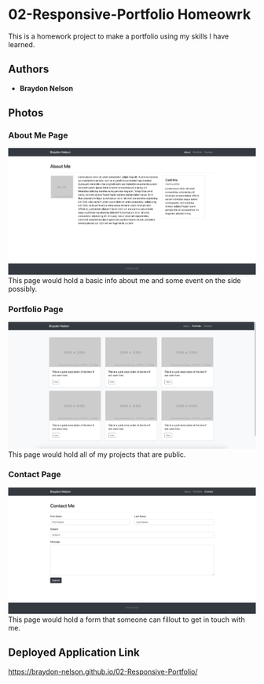# 02-Responsive-Portfolio Homeowrk

This is a homework project to make a portfolio using my skills I have learned.

## Authors

* **Braydon Nelson** 

## Photos

### About Me Page
![Image of About Page](assets/images/about-page.jpg)
This page would hold a basic info about me and some event on the side possibly.

### Portfolio Page
![Image of About Page](assets/images/portfolio-page.jpg)
This page would hold all of my projects that are public.

### Contact Page
![Image of About Page](assets/images/contact-page.jpg)
This page would hold a form that someone can fillout to get in touch with me.

## Deployed Application Link

https://braydon-nelson.github.io/02-Responsive-Portfolio/
